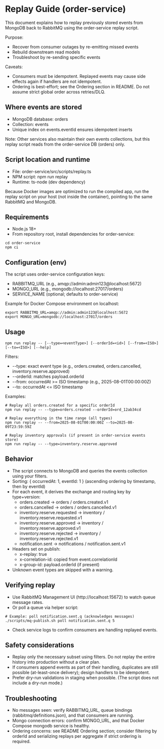 # Replay Guide (order-service)

This document explains how to replay previously stored events from MongoDB back to RabbitMQ using the order-service replay script.

Purpose:
- Recover from consumer outages by re-emitting missed events
- Rebuild downstream read models
- Troubleshoot by re-sending specific events

Caveats:
- Consumers must be idempotent. Replayed events may cause side effects again if handlers are not idempotent.
- Ordering is best-effort; see the Ordering section in README. Do not assume strict global order across retries/DLQ.

## Where events are stored
- MongoDB database: orders
- Collection: events
- Unique index on events.eventId ensures idempotent inserts

Note: Other services also maintain their own events collections, but this replay script reads from the order-service DB (orders) only.

## Script location and runtime
- File: order-service/src/scripts/replay.ts
- NPM script: npm run replay
- Runtime: ts-node (dev dependency)

Because Docker images are optimized to run the compiled app, run the replay script on your host (not inside the container), pointing to the same RabbitMQ and MongoDB.

## Requirements
- Node.js 18+
- From repository root, install dependencies for order-service:
```
cd order-service
npm ci
```

## Configuration (env)
The script uses order-service configuration keys:
- RABBITMQ_URL (e.g., amqp://admin:admin123@localhost:5672)
- MONGO_URL (e.g., mongodb://localhost:27017/orders)
- SERVICE_NAME (optional; defaults to order-service)

Example for Docker Compose environment on localhost:
```
export RABBITMQ_URL=amqp://admin:admin123@localhost:5672
export MONGO_URL=mongodb://localhost:27017/orders
```

## Usage
```
npm run replay -- [--type=<eventType>] [--orderId=<id>] [--from=<ISO>] [--to=<ISO>] [--help]
```

Filters:
- --type: exact event type (e.g., orders.created, orders.cancelled, inventory.reserve.approved)
- --orderId: matches payload.orderId
- --from: occurredAt >= ISO timestamp (e.g., 2025-08-01T00:00:00Z)
- --to: occurredAt <= ISO timestamp

Examples:
```
# Replay all orders.created for a specific orderId
npm run replay -- --type=orders.created --orderId=ord_12ab34cd

# Replay everything in the time range (all types)
npm run replay -- --from=2025-08-01T00:00:00Z --to=2025-08-09T23:59:59Z

# Replay inventory approvals (if present in order-service events store)
npm run replay -- --type=inventory.reserve.approved
```

## Behavior
- The script connects to MongoDB and queries the events collection using your filters.
- Sorting: { occurredAt: 1, eventId: 1 } (ascending ordering by timestamp, then by eventId)
- For each event, it derives the exchange and routing key by type+version:
  - orders.created → orders / orders.created.v1
  - orders.cancelled → orders / orders.cancelled.v1
  - inventory.reserve.requested → inventory / inventory.reserve.requested.v1
  - inventory.reserve.approved → inventory / inventory.reserve.approved.v1
  - inventory.reserve.rejected → inventory / inventory.reserve.rejected.v1
  - notification.sent → notifications / notification.sent.v1
- Headers set on publish:
  - x-replay: true
  - x-correlation-id: copied from event.correlationId
  - x-group-id: payload.orderId (if present)
- Unknown event types are skipped with a warning.

## Verifying replay
- Use RabbitMQ Management UI (http://localhost:15672) to watch queue message rates.
- Or poll a queue via helper script:
```
# Example: poll notification.sent.q (acknowledges messages)
./scripts/mq-publish.sh poll notification.sent.q 5
```
- Check service logs to confirm consumers are handling replayed events.

## Safety considerations
- Replay only the necessary subset using filters. Do not replay the entire history into production without a clear plan.
- If consumers append events as part of their handling, duplicates are still possible (at-least-once delivery); design handlers to be idempotent.
- Prefer dry-run validations in staging when possible. (The script does not include a dry-run mode.)

## Troubleshooting
- No messages seen: verify RABBITMQ_URL, queue bindings (rabbitmq/definitions.json), and that consumers are running.
- Mongo connection errors: confirm MONGO_URL, and that Docker Compose mongodb service is healthy.
- Ordering concerns: see README Ordering section; consider filtering by orderId and serializing replays per aggregate if strict ordering is required.
